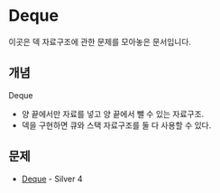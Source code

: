 # Deque

이곳은 덱 자료구조에 관한 문제를 모아놓은 문서입니다. 

## 개념

Deque

* 양 끝에서만 자료를 넣고 양 끝에서 뺄 수 있는 자료구조.
* 덱을 구현하면 큐와 스택 자료구조를 둘 다 사용할 수 있다.

## 문제

- [Deque](./deque) - Silver 4
